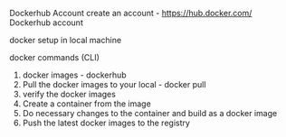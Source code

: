 
Dockerhub Account
 create an account - https://hub.docker.com/
Dockerhub account

docker setup in local machine

docker commands (CLI)


1. docker images - dockerhub 
2. Pull the docker images to your local - docker pull
3. verify the docker images
4. Create a container from the image
5. Do necessary changes to the container and build as a docker image
6. Push the latest docker images to the registry
